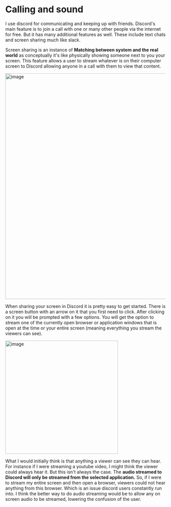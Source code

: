 # Calling and sound
I use discord for communicating and keeping up with friends. Discord's main feature is to join a call with one or many other people via the internet for free. But it has many additional features as well. These include text chats and screen sharing much like slack.

Screen sharing is an instance of **Matching between system and the real world** as conceptually it's like physically showing someone next to you your screen. This feature allows a user to stream whatever is on their computer screen to Discord allowing anyone in a call with them to view that content.

<img width="706" alt="image" src="https://github.com/ChicoState/ux-personal-portfolio-lukehaz/assets/130188542/b11ae5c5-a591-4be4-97e3-93794fa84f65">

When sharing your screen in Discord it is pretty easy to get started. There is a screen button with an arrow on it that you first need to click. After clicking on it you will be prompted with a few options. You will get the option to stream one of the currently open browser or application windows that is open at the time or your entire screen (meaning everything you stream the viewers can see).  

<img width="354" alt="image" src="https://github.com/ChicoState/ux-personal-portfolio-lukehaz/assets/130188542/abaf46f0-2a96-4e9d-b0b9-75bc1ba0deca">

What I would initially think is that anything a viewer can see they can hear. For instance if I were streaming a youtube video, I might think the viewer could always hear it. But this isn't always the case. The **audio streamed to Discord will only be streamed from the selected application.** So, if I were to stream my entire screen and then open a browser, viewers could not hear anything from this browser. Which is an issue discord users constantly run into. I think the better way to do audio streaming would be to allow any on screen audio to be streamed, lowering the confusion of the user.
